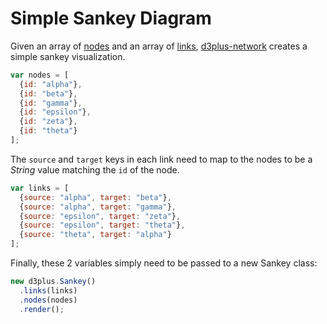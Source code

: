 # Simple Sankey Diagram
Given an array of [nodes](http://d3plus.org/docs/#Sankey.nodes) and an array of [links](http://d3plus.org/docs/#Sankey.links), [d3plus-network](https://github.com/d3plus/d3plus-network) creates a simple sankey visualization.

```js
var nodes = [
  {id: "alpha"},
  {id: "beta"},
  {id: "gamma"},
  {id: "epsilon"},
  {id: "zeta"},
  {id: "theta"}
];
```

The `source` and `target` keys in each link need to map to the nodes to be a *String* value matching the `id` of the node.
```js
var links = [
  {source: "alpha", target: "beta"},
  {source: "alpha", target: "gamma"},
  {source: "epsilon", target: "zeta"},
  {source: "epsilon", target: "theta"},
  {source: "theta", target: "alpha"}
];
```

Finally, these 2 variables simply need to be passed to a new Sankey class:

```js
new d3plus.Sankey()
  .links(links)
  .nodes(nodes)
  .render();
```
